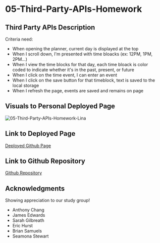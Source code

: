 # 05-Third-Party-APIs-Homework

## Third Party APIs Description 

Criteria need:
* When opening the planner, current day is displayed at the top
* When I scroll down, I'm presented with time bloacks (ex: 12PM, 1PM, 2PM...)
* When I view the time blocks for that day, each time bloack is color coded to indicate whether it's in the past, present, or future
* When I click on the time event, I can enter an event
* When I click on the save button for that timeblock, text is saved to the local storage
* When I refresh the page, events are saved and remains on page 

## Visuals to Personal Deployed Page
![05-Third-Party-APIs-Homework-Lina](https://user-images.githubusercontent.com/100983245/161391335-cfa55486-dfa8-4b70-b578-8ec32e26f807.png)

## Link to Deployed Page
[Deployed Github Page](https://choilina16.github.io/05-Third-Party-APIs-Homework/)

## Link to Github Repository 
[Github Repository](https://github.com/choilina16/05-Third-Party-APIs-Homework)

## Acknowledgments 
Showing appreciation to our study group! 
* Anthony Chang
* James Edwards
* Sarah Gilbreath
* Eric Hurst
* Brian Samuels
* Seamona Stewart
